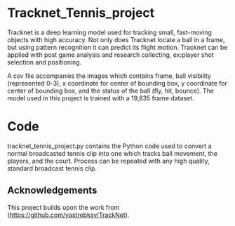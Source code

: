 # Tracknet_Tennis_project
Tracknet is a deep learning model used for tracking small, fast-moving objects with high accuracy. Not only does Tracknet locate a ball in a frame, but using pattern recognition it can predict its flight motion. Tracknet can be applied with post game analysis and research collecting, ex:player shot selection and positioning.

A csv file accompanies the images which contains frame, ball visibility (represented 0-3), x coordinate for center of bounding box, y coordinate for center of bounding box, and the status of the ball (fly, hit, bounce). The model used in this project is trained with a 19,835 frame dataset. 

# Code
tracknet_tennis_project.py contains the Python code used to convert a normal broadcasted tennis clip into one which tracks ball movement, the players, and the court. Process can be repeated with any high quality, standard broadcast tennis clip.

## Acknowledgements

This project builds upon the work from (https://github.com/yastrebksv/TrackNet).


